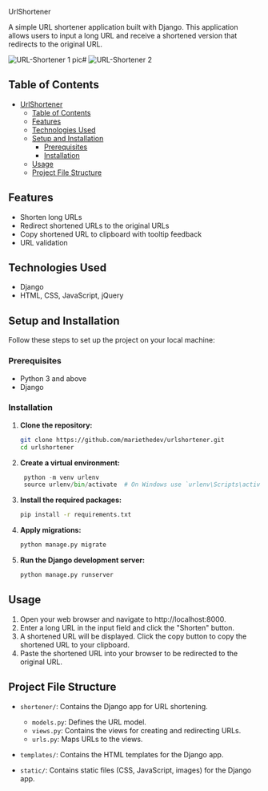 UrlShortener

A simple URL shortener application built with Django. This application allows users to input a long URL and receive a shortened version that redirects to the original URL.


![URL-Shortener 1 pic](https://github.com/user-attachments/assets/12d7fd01-c38d-410a-8f38-4a3ce3b0c6ff)# 
![URL-Shortener 2](https://github.com/user-attachments/assets/a3ce744c-a07d-4486-849e-f43e91948748)



## Table of Contents

- [UrlShortener](#urlshortener)
  - [Table of Contents](#table-of-contents)
  - [Features](#features)
  - [Technologies Used](#technologies-used)
  - [Setup and Installation](#setup-and-installation)
    - [Prerequisites](#prerequisites)
    - [Installation](#installation)
  - [Usage](#usage)
  - [Project File Structure](#project-file-structure)

## Features

- Shorten long URLs
- Redirect shortened URLs to the original URLs
- Copy shortened URL to clipboard with tooltip feedback
- URL validation

## Technologies Used

- Django
- HTML, CSS, JavaScript, jQuery

## Setup and Installation

Follow these steps to set up the project on your local machine:

### Prerequisites

- Python 3 and above
- Django

### Installation

1. **Clone the repository:**

   ```bash
   git clone https://github.com/mariethedev/urlshortener.git
   cd urlshortener

2. **Create a virtual environment:**
   
   ```python
    python -m venv urlenv
    source urlenv/bin/activate  # On Windows use `urlenv\Scripts\activate`

3. **Install the required packages:**
   
   ```bash
   pip install -r requirements.txt

4. **Apply migrations:**
   
   ```bash
   python manage.py migrate

5. **Run the Django development server:**
   ```bash
   python manage.py runserver


## Usage

1. Open your web browser and navigate to http://localhost:8000.
2. Enter a long URL in the input field and click the "Shorten" button.
3. A shortened URL will be displayed. Click the copy button to copy the shortened URL to your clipboard.
4. Paste the shortened URL into your browser to be redirected to the original URL.
   
## Project File Structure
- `shortener/`: Contains the Django app for URL shortening.
  - `models.py`: Defines the URL model.
  - `views.py`: Contains the views for creating and redirecting URLs.
  - `urls.py`: Maps URLs to the views.


- `templates/`: Contains the HTML templates for the Django app.
  
- `static/`: Contains static files (CSS, JavaScript, images) for the Django app.





